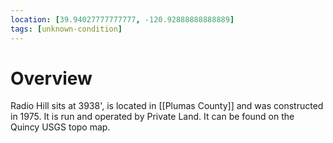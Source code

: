 ```yaml
---
location: [39.94027777777777, -120.92888888888889]
tags: [unknown-condition]
---
```


# Overview

Radio Hill sits at 3938', is located in [[Plumas County]] and was constructed in 1975. It is run and operated by Private Land. It can be found on the Quincy USGS topo map.


